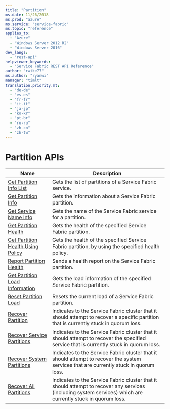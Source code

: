 ```yaml
---
title: "Partition"
ms.date: 11/26/2018
ms.prod: "azure"
ms.service: "service-fabric"
ms.topic: "reference"
applies_to: 
  - "Azure"
  - "Windows Server 2012 R2"
  - "Windows Server 2016"
dev_langs: 
  - "rest-api"
helpviewer_keywords: 
  - "Service Fabric REST API Reference"
author: "rwike77"
ms.author: "ryanwi"
manager: "timlt"
translation.priority.mt: 
  - "de-de"
  - "es-es"
  - "fr-fr"
  - "it-it"
  - "ja-jp"
  - "ko-kr"
  - "pt-br"
  - "ru-ru"
  - "zh-cn"
  - "zh-tw"
---
```

# Partition APIs

| Name | Description |
| --- | --- |
| [Get Partition Info List](sfclient-v64-api-getpartitioninfolist.md) | Gets the list of partitions of a Service Fabric service.<br/> |
| [Get Partition Info](sfclient-v64-api-getpartitioninfo.md) | Gets the information about a Service Fabric partition.<br/> |
| [Get Service Name Info](sfclient-v64-api-getservicenameinfo.md) | Gets the name of the Service Fabric service for a partition.<br/> |
| [Get Partition Health](sfclient-v64-api-getpartitionhealth.md) | Gets the health of the specified Service Fabric partition.<br/> |
| [Get Partition Health Using Policy](sfclient-v64-api-getpartitionhealthusingpolicy.md) | Gets the health of the specified Service Fabric partition, by using the specified health policy.<br/> |
| [Report Partition Health](sfclient-v64-api-reportpartitionhealth.md) | Sends a health report on the Service Fabric partition.<br/> |
| [Get Partition Load Information](sfclient-v64-api-getpartitionloadinformation.md) | Gets the load information of the specified Service Fabric partition.<br/> |
| [Reset Partition Load](sfclient-v64-api-resetpartitionload.md) | Resets the current load of a Service Fabric partition.<br/> |
| [Recover Partition](sfclient-v64-api-recoverpartition.md) | Indicates to the Service Fabric cluster that it should attempt to recover a specific partition that is currently stuck in quorum loss.<br/> |
| [Recover Service Partitions](sfclient-v64-api-recoverservicepartitions.md) | Indicates to the Service Fabric cluster that it should attempt to recover the specified service that is currently stuck in quorum loss.<br/> |
| [Recover System Partitions](sfclient-v64-api-recoversystempartitions.md) | Indicates to the Service Fabric cluster that it should attempt to recover the system services that are currently stuck in quorum loss.<br/> |
| [Recover All Partitions](sfclient-v64-api-recoverallpartitions.md) | Indicates to the Service Fabric cluster that it should attempt to recover any services (including system services) which are currently stuck in quorum loss.<br/> |

